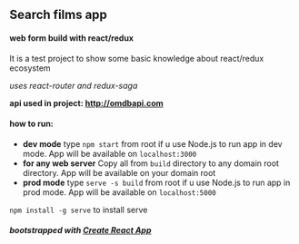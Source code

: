 
## Search films app 


#### web form build with react/redux



It is a test project to show some basic knowledge about react/redux ecosystem

*uses react-router and redux-saga*

**api used in project:
http://omdbapi.com**

#### how to run:  

- **dev mode** 
type `npm start` from root if u use Node.js to run app in dev mode. 
App will be available on `localhost:3000`
- **for any web server** Copy all from `build` directory to any domain root directory. 
App will be available on your domain root
- **prod mode** type `serve -s build` from root if u use Node.js to run app in prod mode.
App will be available on `localhost:5000`

 `npm install -g serve` to install serve

##### bootstrapped with [Create React App](https://github.com/facebook/create-react-app)
